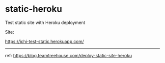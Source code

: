 # static-heroku
Test static site with Heroku deployment


Site:

https://ichi-test-static.herokuapp.com/

*****
ref:
https://blog.teamtreehouse.com/deploy-static-site-heroku
